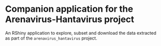 # Companion application for the Arenavirus-Hantavirus project

An RShiny application to explore, subset and download the data extracted as part of the `arenavirus_hantavirus` project.
